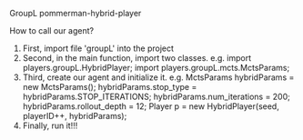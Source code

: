 GroupL
pommerman-hybrid-player

How to call our agent?
1. First, import file 'groupL' into the project
2. Second, in the main function, import two classes.
e.g.
import players.groupL.HybridPlayer;
import players.groupL.mcts.MctsParams;
3. Third, create our agent and initialize it.
e.g.
MctsParams hybridParams = new MctsParams();
hybridParams.stop_type = hybridParams.STOP_ITERATIONS;
hybridParams.num_iterations = 200;
hybridParams.rollout_depth = 12;
Player p = new HybridPlayer(seed, playerID++, hybridParams);
4. Finally, run it!!!
